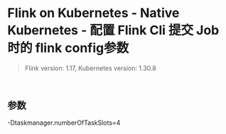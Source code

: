 # Flink on Kubernetes - Native Kubernetes - 配置 Flink Cli 提交 Job 时的 flink config参数

>Flink version: 1.17, Kubernetes version: 1.30.8      

## 
```bash

```

## 参数  
-Dtaskmanager.numberOfTaskSlots=4   